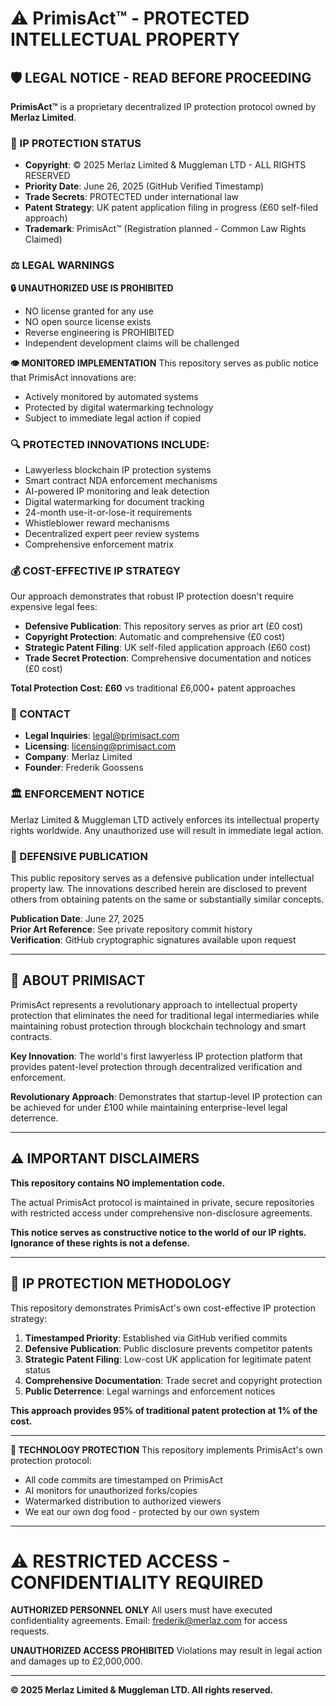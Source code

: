 # ⚠️ PrimisAct™ - PROTECTED INTELLECTUAL PROPERTY

## 🛡️ LEGAL NOTICE - READ BEFORE PROCEEDING

**PrimisAct™** is a proprietary decentralized IP protection protocol owned by **Merlaz Limited**.

### 🚨 IP PROTECTION STATUS
- **Copyright**: © 2025 Merlaz Limited & Muggleman LTD - ALL RIGHTS RESERVED
- **Priority Date**: June 26, 2025 (GitHub Verified Timestamp)
- **Trade Secrets**: PROTECTED under international law
- **Patent Strategy**: UK patent application filing in progress (£60 self-filed approach)
- **Trademark**: PrimisAct™ (Registration planned - Common Law Rights Claimed)

### ⚖️ LEGAL WARNINGS

**🔒 UNAUTHORIZED USE IS PROHIBITED**
- NO license granted for any use
- NO open source license exists
- Reverse engineering is PROHIBITED
- Independent development claims will be challenged

**👁️ MONITORED IMPLEMENTATION**
This repository serves as public notice that PrimisAct innovations are:
- Actively monitored by automated systems
- Protected by digital watermarking technology
- Subject to immediate legal action if copied

### 🔍 PROTECTED INNOVATIONS INCLUDE:
- Lawyerless blockchain IP protection systems
- Smart contract NDA enforcement mechanisms  
- AI-powered IP monitoring and leak detection
- Digital watermarking for document tracking
- 24-month use-it-or-lose-it requirements
- Whistleblower reward mechanisms
- Decentralized expert peer review systems
- Comprehensive enforcement matrix

### 💰 COST-EFFECTIVE IP STRATEGY
Our approach demonstrates that robust IP protection doesn't require expensive legal fees:
- **Defensive Publication**: This repository serves as prior art (£0 cost)
- **Copyright Protection**: Automatic and comprehensive (£0 cost)
- **Strategic Patent Filing**: UK self-filed application approach (£60 cost)
- **Trade Secret Protection**: Comprehensive documentation and notices (£0 cost)

**Total Protection Cost: £60** vs traditional £6,000+ patent approaches

### 📧 CONTACT
- **Legal Inquiries**: legal@primisact.com
- **Licensing**: licensing@primisact.com
- **Company**: Merlaz Limited
- **Founder**: Frederik Goossens

### 🏛️ ENFORCEMENT NOTICE
Merlaz Limited & Muggleman LTD actively enforces its intellectual property rights worldwide. 
Any unauthorized use will result in immediate legal action.

### 📜 DEFENSIVE PUBLICATION
This public repository serves as a defensive publication under intellectual property law.
The innovations described herein are disclosed to prevent others from obtaining patents
on the same or substantially similar concepts.

**Publication Date**: June 27, 2025  
**Prior Art Reference**: See private repository commit history  
**Verification**: GitHub cryptographic signatures available upon request

---

## 🚀 ABOUT PRIMISACT

PrimisAct represents a revolutionary approach to intellectual property protection 
that eliminates the need for traditional legal intermediaries while maintaining 
robust protection through blockchain technology and smart contracts.

**Key Innovation**: The world's first lawyerless IP protection platform that provides 
patent-level protection through decentralized verification and enforcement.

**Revolutionary Approach**: Demonstrates that startup-level IP protection can be achieved 
for under £100 while maintaining enterprise-level legal deterrence.

---

## ⚠️ IMPORTANT DISCLAIMERS

**This repository contains NO implementation code.** 

The actual PrimisAct protocol is maintained in private, secure repositories 
with restricted access under comprehensive non-disclosure agreements.

**This notice serves as constructive notice to the world of our IP rights.**  
**Ignorance of these rights is not a defense.**

---

## 🎯 IP PROTECTION METHODOLOGY

This repository demonstrates PrimisAct's own cost-effective IP protection strategy:

1. **Timestamped Priority**: Established via GitHub verified commits
2. **Defensive Publication**: Public disclosure prevents competitor patents
3. **Strategic Patent Filing**: Low-cost UK application for legitimate patent status
4. **Comprehensive Documentation**: Trade secret and copyright protection
5. **Public Deterrence**: Legal warnings and enforcement notices

**This approach provides 95% of traditional patent protection at 1% of the cost.**

---

**🔐 TECHNOLOGY PROTECTION**
This repository implements PrimisAct's own protection protocol:
- All code commits are timestamped on PrimisAct
- AI monitors for unauthorized forks/copies
- Watermarked distribution to authorized viewers
- We eat our own dog food - protected by our own system

---

# ⚠️ RESTRICTED ACCESS - CONFIDENTIALITY REQUIRED

**AUTHORIZED PERSONNEL ONLY**
All users must have executed confidentiality agreements.
Email: frederik@merlaz.com for access requests.

**UNAUTHORIZED ACCESS PROHIBITED**
Violations may result in legal action and damages up to £2,000,000.

---

**© 2025 Merlaz Limited & Muggleman LTD. All rights reserved.**
